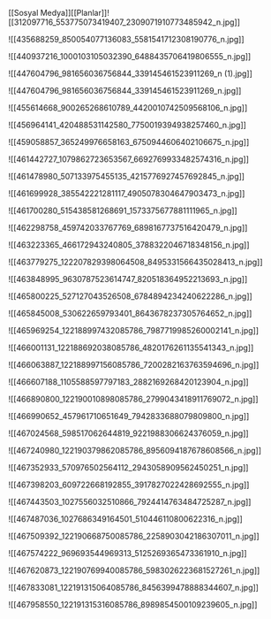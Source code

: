 


[[Sosyal Medya]][[Planlar]]![[312097716_553775073419407_2309071910773485942_n.jpg]]

![[435688259_850054077136083_5581541712308190776_n.jpg]]

![[440937216_1000103105032390_6488435706419806555_n.jpg]]

![[447604796_981656036756844_339145461523911269_n (1).jpg]]

![[447604796_981656036756844_339145461523911269_n.jpg]]

![[455614668_900265268610789_4420010742509568106_n.jpg]]

![[456964141_420488531142580_7750019394938257460_n.jpg]]

![[459058857_365249976658163_6750944606402106675_n.jpg]]

![[461442727_1079862723653567_6692769933482574316_n.jpg]]

![[461478980_507133975455135_4215776927457692845_n.jpg]]

![[461699928_385542221281117_4905078304647903473_n.jpg]]

![[461700280_515438581268691_1573375677881111965_n.jpg]]

![[462298758_459742033767769_6898167737516420479_n.jpg]]

![[463223365_466172943240805_3788322046718348156_n.jpg]]

![[463779275_122207829398064508_8495331566435028413_n.jpg]]

![[463848995_9630787523614747_820518364952213693_n.jpg]]

![[465800225_527127043526508_6784894234240622286_n.jpg]]

![[465845008_530622659793401_8643678237305764652_n.jpg]]

![[465969254_122188997432085786_7987719985260002141_n.jpg]]

![[466001131_122188692038085786_4820176261135541343_n.jpg]]

![[466063887_122188997156085786_7200282163763594696_n.jpg]]

![[466607188_1105588597797183_2882169268420123904_n.jpg]]

![[466890800_122190010898085786_2799043418911769072_n.jpg]]

![[466990652_457961710651649_7942833688079809800_n.jpg]]

![[467024568_598517062644819_9221988306624376059_n.jpg]]

![[467240980_122190379862085786_8956094187678608566_n.jpg]]

![[467352933_570976502564112_2943058909562450251_n.jpg]]

![[467398203_609722668192855_3917827022428692555_n.jpg]]

![[467443503_1027556032510866_7924414763484725287_n.jpg]]

![[467487036_1027686349164501_510446110800622316_n.jpg]]

![[467509392_122190668750085786_2258903042186307011_n.jpg]]

![[467574222_969693544969313_5125269365473361910_n.jpg]]

![[467620873_122190769940085786_5983026223681527261_n.jpg]]

![[467833081_122191315064085786_8456399478888344607_n.jpg]]

![[467958550_122191315316085786_8989854500109239605_n.jpg]]

